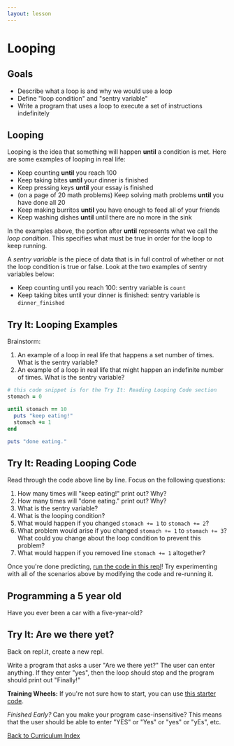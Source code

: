 ```yaml
---
layout: lesson
---
```


# Looping

## Goals

- Describe what a loop is and why we would use a loop
- Define "loop condition" and "sentry variable"
- Write a program that uses a loop to execute a set of instructions indefinitely

## Looping

Looping is the idea that something will happen **until** a condition is met. Here are some examples of looping in real life:

- Keep counting **until** you reach 100
- Keep taking bites **until** your dinner is finished
- Keep pressing keys **until** your essay is finished
- (on a page of 20 math problems) Keep solving math problems **until** you have done all 20
- Keep making burritos **until** you have enough to feed all of your friends
- Keep washing dishes **until** until there are no more in the sink

In the examples above, the portion after **until** represents what we call the _loop condition_. This specifies what must be true in order for the loop to keep running.

A _sentry variable_ is the piece of data that is in full control of whether or not the loop condition is true or false. Look at the two examples of sentry variables below:
- Keep counting until you reach 100: sentry variable is `count`
- Keep taking bites until your dinner is finished: sentry variable is `dinner_finished`

<div class="try-it-new">
  <h2>Try It: Looping Examples</h2>
  <p>Brainstorm:</p>
  <ol>
    <li>An example of a loop in real life that happens a set number of times. What is the sentry variable? </li>
    <li>An example of a loop in real life that might happen an indefinite number of times. What is the sentry variable? </li>
  </ol>
</div>

```ruby
# this code snippet is for the Try It: Reading Looping Code section
stomach = 0

until stomach == 10
  puts "keep eating!"
  stomach += 1
end

puts "done eating."
```

<div class="try-it-new">
  <h2>Try It: Reading Looping Code</h2>
  <p>Read through the code above line by line. Focus on the following questions:</p>
  <ol>
    <li>How many times will "keep eating!" print out? Why?</li>
    <li>How many times will "done eating." print out? Why?</li>
    <li>What is the sentry variable?</li>
    <li>What is the looping condition?</li>
    <li>What would happen if you changed <code class="try-it-code">stomach += 1</code> to <code class="try-it-code">stomach += 2</code>?</li>
    <li>What problem would arise if you changed <code class="try-it-code">stomach += 1</code> to <code class="try-it-code">stomach += 3</code>? What could you change about the loop condition to prevent this problem?</li>
    <li>What would happen if you removed line <code class="try-it-code">stomach += 1</code> altogether?</li>
  </ol>
  <p>Once you're done predicting, <a href="https://repl.it/@turingtrycoding/looping">run the code in this repl</a>! Try experimenting with all of the scenarios above by modifying the code and re-running it.</p>
</div>

## Programming a 5 year old

Have you ever been a car with a five-year-old?

<div class="try-it-new">
  <h2>Try It: Are we there yet?</h2>
  <p>Back on repl.it, create a new repl.</p>
  <p>Write a program that asks a user "Are we there yet?" The user can enter anything. If they enter "yes", then the loop should stop and the program should print out "Finally!"</p>
  <p><b>Training Wheels:</b> If you're not sure how to start, you can use <a target="blank" href="https://repl.it/@turingtrycoding/loopingtrainingwheels">this starter code</a>.</p>
  <p><em>Finished Early?</em> Can you make your program case-insensitive? This means that the user should be able to enter "YES" or "Yes" or "yes" or "yEs", etc.</p>
</div>

<a href="../">Back to Curriculum Index</a>
